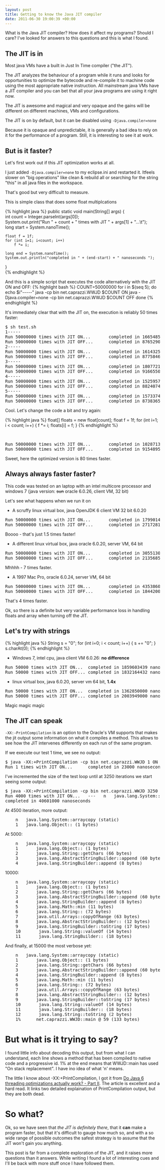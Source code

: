 ```yaml
---
layout: post
title: Getting to know the Java JIT compiler
date: 2011-06-30 19:00:39 +00:00
---
```


What is the Java JIT compiler? How does it affect my programs? Should I care?
I've looked for answers to this questions and this is what I found.

## The JIT is in

Most java VMs have a built in Just In Time compiler ("the JIT").

The JIT analyzes the behaviour of a program while it runs and looks for 
opportunities to optimize the bytecode and re-compile it to machine code using 
the most appropriate native instruction. All mainstream java VMs have a JIT 
compiler and you can bet that all your java programs are using it right now.

The JIT is awesome and magical and very opaque and the gains will be different 
on different machines, VMs and configurations. 

The JIT is on by default, but it can be disabled using ``-Djava.compiler=none``

Because it is opaque and unpredictable, it is generally a bad idea to rely on 
it for the performance of a program. Still, it is interesting to see it at work.

## But is it faster?

Let's first work out if this JIT optimization works at all.

I just added ``-Djava.compiler=none`` to my eclipse.ini and restarted it. Itfeels slower on "big operations" like clean & rebuild all or searching for the string "this" in all java files in the workspace. 

That's good but very difficult to measure.

This is simple class that does some float multiplcations

{% highlight java %}
public static void main(String[] args) {		
	int  count = Integer.parseInt(args[0]);		
	System.out.print("Run " + count + " times with JIT " + args[1] + "...\t");		
	long start = System.nanoTime();
	
	float f = 1f;
	for (int i=1; i<count; i++)
		f *= i;
	
	long end = System.nanoTime();										
	System.out.println("completed in " + (end-start) + " nanoseconds ");		
}	
{% endhighlight %}

And this is a simple script that executes the code alternatively with the JIT ON and OFF:
{% highlight bash %}
COUNT=50000000
for i in $(seq 5); do
	echo $i"-----"
	java -cp bin net.caprazzi.WWJD $COUNT ON
	java -Djava.compiler=none -cp bin net.caprazzi.WWJD $COUNT OFF
done
{% endhighlight %}

It's immediately clear that with the JIT on, the execution is reliably 50 times faster: 
<pre class="terminal">
$ sh test.sh
1-----
Run 50000000 times with JIT ON...       completed in 166548543 nanoseconds
Run 50000000 times with JIT OFF...      completed in 8765290860 nanoseconds
2-----
Run 50000000 times with JIT ON...       completed in 161432520 nanoseconds
Run 50000000 times with JIT OFF...      completed in 8775846265 nanoseconds
3-----
Run 50000000 times with JIT ON...       completed in 180772121 nanoseconds
Run 50000000 times with JIT OFF...      completed in 9166550254 nanoseconds
4-----
Run 50000000 times with JIT ON...       completed in 152595716 nanoseconds
Run 50000000 times with JIT OFF...      completed in 8824074862 nanoseconds
5-----
Run 50000000 times with JIT ON...       completed in 157337479 nanoseconds
Run 50000000 times with JIT OFF...      completed in 8738365122 nanoseconds
</pre>

Cool. Let's change the code a bit and try again:

{% highlight java %}
float[] floats = new float[count];
float f = 1f;
for (int i=1; i < count; i++) {
	f *= i;
	floats[i] = f;
}
{% endhighlight %}

<br/>

<pre class="terminal">
Run 50000000 times with JIT ON...       completed in 102871363 nanoseconds
Run 50000000 times with JIT OFF...      completed in 9154895167 nanoseconds
</pre>

Sweet, here the optimized version is 80 times faster.

## Always always faster faster?

This code was tested on an laptop with an intel multicore processor and
windows 7 (java version: <s>sun</s> oracle 6.0.26, client VM, 32 bit)

Let's see what happens when we run it on

* A scruffy linux virtual box, java OpenJDK 6 client VM 32 bit 6.0.20

<pre class="terminal">
Run 50000000 times with JIT ON...       completed in 17990143548 nanoseconds
Run 50000000 times with JIT OFF...      completed in 27172812381 nanoseconds
</pre>
Boooo - that's just 1.5 times faster! 

* A different linux virtual box, java oracle 6.0.20, server VM, 64 bit

<pre class="terminal">
Run 50000000 times with JIT ON...       completed in 305513000 nanoseconds
Run 50000000 times with JIT OFF...      completed in 2135685000 nanoseconds
</pre>

Mhhhh - 7 times faster.

* A 1997 Mac Pro, oracle 6.0.24, server VM, 64 bit

<pre class="terminal">
Run 50000000 times with JIT ON...       completed in 435386000 nanoseconds
Run 50000000 times with JIT OFF...      completed in 1844200000 nanoseconds	
</pre>

That's 4 times faster.

Ok, so there is a definite but very variable performance loss in handling floats and array when turning off the JIT.

## Let's try with strings

{% highlight java %}
String s = "0";
for (int i=0; i < count; i++) {
	s += "0";
}
s.charAt(0);
{% endhighlight %}

* Windows 7, intel cpu, java client VM 6.0.26: **no difference**

<pre class="terminal">
Run 50000 times with JIT ON...  completed in 1859603439 nanoseconds
Run 50000 times with JIT OFF... completed in 1832164432 nanoseconds
</pre>

* linux virtual box, java 6.0.20, server vm 64 bit, **1.4x**

<pre class="terminal">
Run 50000 times with JIT ON...  completed in 1362850000 nanoseconds
Run 50000 times with JIT OFF... completed in 2003949000 nanoseconds
</pre>

Magic magic magic

## The JIT can speak

``-XX:-PrintCompilation`` is an option to the Oracle's VM supports that makes the jit output some information on what it compiles a method. This allows to see how the JIT intervenes differently on each run of the same program.

If we execute our test 1 time, we see no output:
<pre class="terminal">
$ java -XX:+PrintCompilation -cp bin net.caprazzi.WWJD 1 ON
Run 1 times with JIT ON...      completed in 23000 nanoseconds	
</pre>

I've incremented the size of the test loop until at 3250 iterations we start seeing some output:
<pre class="terminal">
$ java -XX:+PrintCompilation -cp bin net.caprazzi.WWJD 3250 ON
Run 4000 times with JIT ON...   ---   n   java.lang.System::arraycopy (static)
completed in 40601000 nanoseconds
</pre>

At 4500 iteration, more output:
<pre class="terminal">
	n   java.lang.System::arraycopy (static)
    1	java.lang.Object::<init> (1 bytes)
</pre>

At 5000:

<pre class="terminal">
	n   java.lang.System::arraycopy (static)
	1       java.lang.Object::<init> (1 bytes)
	2       java.lang.String::getChars (66 bytes)
	3       java.lang.AbstractStringBuilder::append (60 bytes)
	4       java.lang.StringBuilder::append (8 bytes)
</pre>

10000:

<pre class="terminal">
	n   java.lang.System::arraycopy (static)
	1       java.lang.Object::<init> (1 bytes)
	2       java.lang.String::getChars (66 bytes)
	3       java.lang.AbstractStringBuilder::append (60 bytes)
	4       java.lang.StringBuilder::append (8 bytes)
	5       java.lang.Math::min (11 bytes)
	6       java.lang.String::<init> (72 bytes)
	7       java.util.Arrays::copyOfRange (63 bytes)
	8       java.lang.AbstractStringBuilder::<init> (12 bytes)
	9       java.lang.StringBuilder::toString (17 bytes)
	10       java.lang.String::valueOf (14 bytes)
	11       java.lang.StringBuilder::<init> (18 bytes)
</pre>

And finally, at 15000 the most verbose yet:

<pre class="terminal">
	n   java.lang.System::arraycopy (static)
	1       java.lang.Object::<init> (1 bytes)
	2       java.lang.String::getChars (66 bytes)
	3       java.lang.AbstractStringBuilder::append (60 bytes)
	4       java.lang.StringBuilder::append (8 bytes)
	5       java.lang.Math::min (11 bytes)
	6       java.lang.String::<init> (72 bytes)
	7       java.util.Arrays::copyOfRange (63 bytes)
	8       java.lang.AbstractStringBuilder::<init> (12 bytes)
	9       java.lang.StringBuilder::toString (17 bytes)
	10       java.lang.String::valueOf (14 bytes)
	11       java.lang.StringBuilder::<init> (18 bytes)
	12       java.lang.String::toString (2 bytes)
	1%      net.caprazzi.WWJD::main @ 59 (133 bytes)
</pre>

# But what is it trying to say?

I found little info about decoding this output, but from what  I can 
understand, each line shows a  method that has been compiled to native code and 
a progressive id. 1% at the end means that WWJD::main has used "On stack 
replacement". I have ino idea of what 'n' means.

The little I know about -XX:+PrintCompilation, I got it from [Do Java 6 
threading optimizations actually work? - Part 
II](http://www.infoq.com/articles/java-threading-optimizations-p2). The article 
is excellent and a hard read. It links two detailed explaination of 
PrintCompilation output, but they are both dead.

# So what?

Ok, so we have seen that *the JIT is definitely there*, that it **can** make a 
program faster, but that it's difficult to gauge how much so, and with a so wide range of possible outcomes the safest strategy is to assume that the JIT won't gain you anything.

This post is far from a complete exploration of the JIT, and it raises more 
questions than it answers. While writing I found a lot of interesting cues and 
I'll be back with more stuff once I have followed them.








